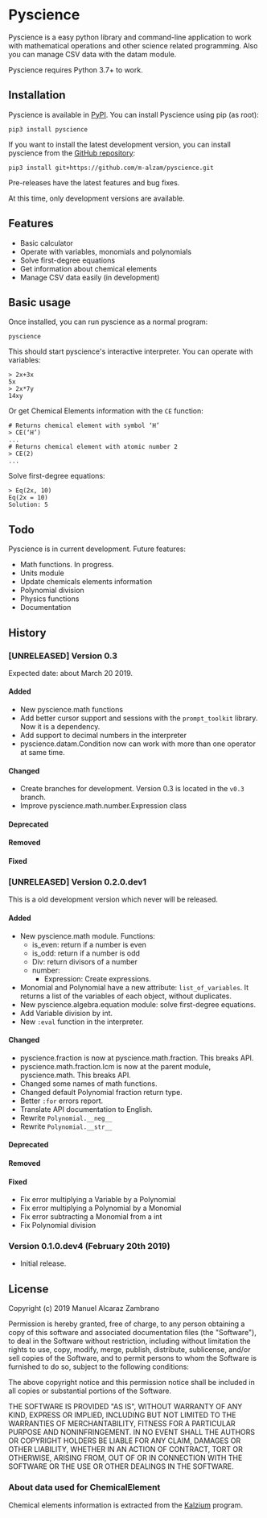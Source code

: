 # Pyscience

Pyscience is a easy python library and command-line application to work with
mathematical operations and other science related programming. Also you can manage
CSV data with the datam module.

Pyscience requires Python 3.7+ to work.

## Installation
Pyscience is available in [PyPI](https://pypi.org/project/pyscience/).
You can install Pyscience using pip (as root):

    pip3 install pyscience

If you want to install the latest development version, you can install pyscience
from the [GitHub repository](https://github.com/m-alzam/pyscience):

    pip3 install git+https://github.com/m-alzam/pyscience.git

Pre-releases have the latest features and bug fixes.

At this time, only development versions are available.

## Features
- Basic calculator
- Operate with variables, monomials and polynomials
- Solve first-degree equations
- Get information about chemical elements
- Manage CSV data easily (in development)

## Basic usage
Once installed, you can run pyscience as a normal program:

    pyscience

This should start pyscience's interactive interpreter. You can operate with
variables:

    > 2x+3x
    5x
    > 2x*7y
    14xy

Or get Chemical Elements information with the ``CE`` function:

    # Returns chemical element with symbol ‘H’
    > CE(‘H’) 
    ...
    # Returns chemical element with atomic number 2
    > CE(2)
    ...

Solve first-degree equations:

    > Eq(2x, 10)
    Eq(2x = 10)
    Solution: 5

## Todo
Pyscience is in current development. Future features:

* Math functions. In progress.
* Units module
* Update chemicals elements information
* Polynomial division
* Physics functions
* Documentation



## History

### [UNRELEASED] Version 0.3
Expected date: about March 20 2019.
#### Added
- New pyscience.math functions
- Add better cursor support and sessions with the ``prompt_toolkit``
  library. Now it is a dependency.
- Add support to decimal numbers in the interpreter
- pyscience.datam.Condition now can work with more than one operator
  at same time.

#### Changed
- Create branches for development. Version 0.3 is located in the ``v0.3``
  branch.
- Improve pyscience.math.number.Expression class

#### Deprecated

#### Removed

#### Fixed

### [UNRELEASED] Version 0.2.0.dev1
This is a old development version which never will be released.
#### Added
- New pyscience.math module. Functions:
  * is_even: return if a number is even
  * is_odd: return if a number is odd
  * Div: return divisors of a number
  * number:
    - Expression: Create expressions.
- Monomial and Polynomial have a new attribute: ``list_of_variables``.
  It returns a list of the variables of each object, without duplicates.
- New pyscience.algebra.equation module: solve first-degree equations.
- Add Variable division by int.
- New ``:eval`` function in the interpreter.

#### Changed
- pyscience.fraction is now at pyscience.math.fraction. This breaks API.
- pyscience.math.fraction.lcm is now at the parent module, pyscience.math.
  This breaks API.
- Changed some names of math functions.
- Changed default Polynomial fraction return type.
- Better ``:for`` errors report.
- Translate API documentation to English.
- Rewrite ``Polynomial.__neg__``
- Rewrite ``Polynomial.__str__``

#### Deprecated

#### Removed

#### Fixed
- Fix error multiplying a Variable by a Polynomial
- Fix error multiplying a Polynomial by a Monomial
- Fix error subtracting a Monomial from a int
- Fix Polynomial division

### Version 0.1.0.dev4 (February 20th 2019)

- Initial release.


## License
Copyright (c) 2019 Manuel Alcaraz Zambrano

Permission is hereby granted, free of charge, to any person obtaining a copy
of this software and associated documentation files (the "Software"), to deal
in the Software without restriction, including without limitation the rights
to use, copy, modify, merge, publish, distribute, sublicense, and/or sell
copies of the Software, and to permit persons to whom the Software is
furnished to do so, subject to the following conditions:

The above copyright notice and this permission notice shall be included in all
copies or substantial portions of the Software.

THE SOFTWARE IS PROVIDED "AS IS", WITHOUT WARRANTY OF ANY KIND, EXPRESS OR
IMPLIED, INCLUDING BUT NOT LIMITED TO THE WARRANTIES OF MERCHANTABILITY,
FITNESS FOR A PARTICULAR PURPOSE AND NONINFRINGEMENT. IN NO EVENT SHALL THE
AUTHORS OR COPYRIGHT HOLDERS BE LIABLE FOR ANY CLAIM, DAMAGES OR OTHER
LIABILITY, WHETHER IN AN ACTION OF CONTRACT, TORT OR OTHERWISE, ARISING FROM,
OUT OF OR IN CONNECTION WITH THE SOFTWARE OR THE USE OR OTHER DEALINGS IN THE
SOFTWARE.

### About data used for ChemicalElement
Chemical elements information is extracted from the
[Kalzium](https://kde.org/applications/education/kalzium/) program.
